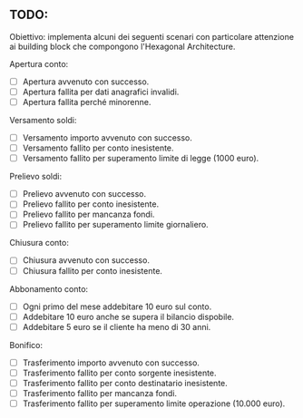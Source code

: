 ## TODO:

Obiettivo: implementa alcuni dei seguenti scenari con particolare attenzione ai building block che compongono
l'Hexagonal Architecture.

Apertura conto:

- [ ] Apertura avvenuto con successo.
- [ ] Apertura fallita per dati anagrafici invalidi.
- [ ] Apertura fallita perché minorenne.

Versamento soldi:

- [ ] Versamento importo avvenuto con successo.
- [ ] Versamento fallito per conto inesistente.
- [ ] Versamento fallito per superamento limite di legge (1000 euro).

Prelievo soldi:

- [ ] Prelievo avvenuto con successo.
- [ ] Prelievo fallito per conto inesistente.
- [ ] Prelievo fallito per mancanza fondi.
- [ ] Prelievo fallito per superamento limite giornaliero.

Chiusura conto:

- [ ] Chiusura avvenuto con successo.
- [ ] Chiusura fallito per conto inesistente.

Abbonamento conto:

- [ ] Ogni primo del mese addebitare 10 euro sul conto.
- [ ] Addebitare 10 euro anche se supera il bilancio dispobile.
- [ ] Addebitare 5 euro se il cliente ha meno di 30 anni.

Bonifico:

- [ ] Trasferimento importo avvenuto con successo.
- [ ] Trasferimento fallito per conto sorgente inesistente.
- [ ] Trasferimento fallito per conto destinatario inesistente.
- [ ] Trasferimento fallito per mancanza fondi.
- [ ] Trasferimento fallito per superamento limite operazione (10.000 euro).